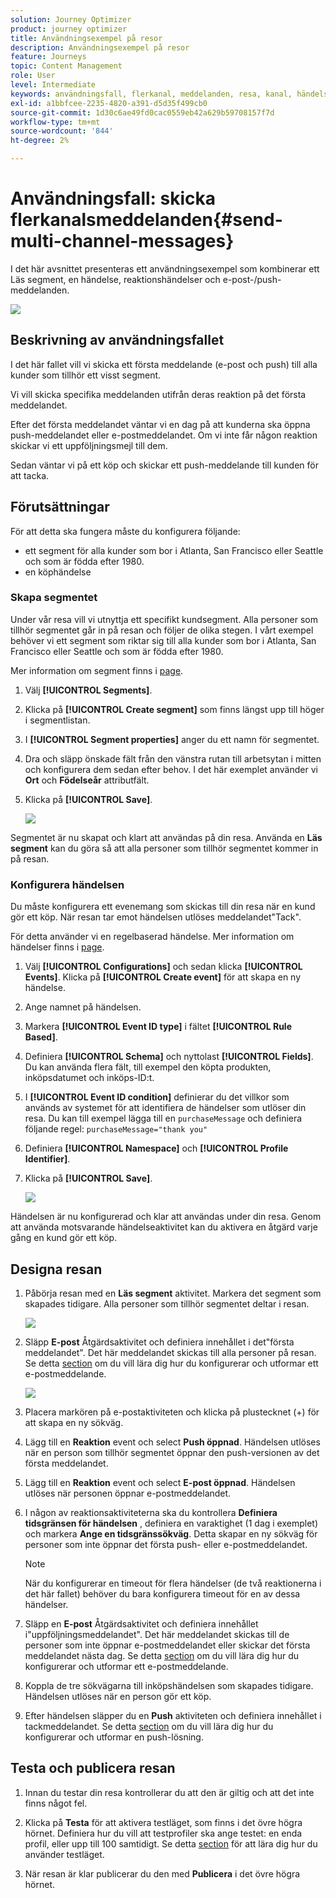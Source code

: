 ```yaml
---
solution: Journey Optimizer
product: journey optimizer
title: Användningsexempel på resor
description: Användningsexempel på resor
feature: Journeys
topic: Content Management
role: User
level: Intermediate
keywords: användningsfall, flerkanal, meddelanden, resa, kanal, händelser, push
exl-id: a1bbfcee-2235-4820-a391-d5d35f499cb0
source-git-commit: 1d30c6ae49fd0cac0559eb42a629b59708157f7d
workflow-type: tm+mt
source-wordcount: '844'
ht-degree: 2%

---
```


# Användningsfall: skicka flerkanalsmeddelanden{#send-multi-channel-messages}

I det här avsnittet presenteras ett användningsexempel som kombinerar ett Läs segment, en händelse, reaktionshändelser och e-post-/push-meddelanden.

![](assets/jo-uc1.png)

## Beskrivning av användningsfallet

I det här fallet vill vi skicka ett första meddelande (e-post och push) till alla kunder som tillhör ett visst segment.

Vi vill skicka specifika meddelanden utifrån deras reaktion på det första meddelandet.

Efter det första meddelandet väntar vi en dag på att kunderna ska öppna push-meddelandet eller e-postmeddelandet. Om vi inte får någon reaktion skickar vi ett uppföljningsmejl till dem.

Sedan väntar vi på ett köp och skickar ett push-meddelande till kunden för att tacka.

## Förutsättningar

För att detta ska fungera måste du konfigurera följande:

* ett segment för alla kunder som bor i Atlanta, San Francisco eller Seattle och som är födda efter 1980.
* en köphändelse

### Skapa segmentet

Under vår resa vill vi utnyttja ett specifikt kundsegment. Alla personer som tillhör segmentet går in på resan och följer de olika stegen. I vårt exempel behöver vi ett segment som riktar sig till alla kunder som bor i Atlanta, San Francisco eller Seattle och som är födda efter 1980.

Mer information om segment finns i [page](../segment/about-segments.md).

1. Välj **[!UICONTROL Segments]**.

1. Klicka på **[!UICONTROL Create segment]** som finns längst upp till höger i segmentlistan.

1. I **[!UICONTROL Segment properties]** anger du ett namn för segmentet.

1. Dra och släpp önskade fält från den vänstra rutan till arbetsytan i mitten och konfigurera dem sedan efter behov. I det här exemplet använder vi **Ort** och **Födelseår** attributfält.

1. Klicka på **[!UICONTROL Save]**.

   ![](assets/add-attributes.png)

Segmentet är nu skapat och klart att användas på din resa. Använda en **Läs segment** kan du göra så att alla personer som tillhör segmentet kommer in på resan.

### Konfigurera händelsen

Du måste konfigurera ett evenemang som skickas till din resa när en kund gör ett köp. När resan tar emot händelsen utlöses meddelandet&quot;Tack&quot;.

För detta använder vi en regelbaserad händelse. Mer information om händelser finns i [page](../event/about-events.md).

1. Välj **[!UICONTROL Configurations]** och sedan klicka **[!UICONTROL Events]**. Klicka på **[!UICONTROL Create event]** för att skapa en ny händelse.

1. Ange namnet på händelsen.

1. Markera **[!UICONTROL Event ID type]** i fältet **[!UICONTROL Rule Based]**.

1. Definiera **[!UICONTROL Schema]** och nyttolast **[!UICONTROL Fields]**. Du kan använda flera fält, till exempel den köpta produkten, inköpsdatumet och inköps-ID:t.

1. I **[!UICONTROL Event ID condition]** definierar du det villkor som används av systemet för att identifiera de händelser som utlöser din resa. Du kan till exempel lägga till en `purchaseMessage` och definiera följande regel: `purchaseMessage="thank you"`

1. Definiera **[!UICONTROL Namespace]** och **[!UICONTROL Profile Identifier]**.

1. Klicka på **[!UICONTROL Save]**.

   ![](assets/jo-uc2.png)

Händelsen är nu konfigurerad och klar att användas under din resa. Genom att använda motsvarande händelseaktivitet kan du aktivera en åtgärd varje gång en kund gör ett köp.

## Designa resan

1. Påbörja resan med en **Läs segment** aktivitet. Markera det segment som skapades tidigare. Alla personer som tillhör segmentet deltar i resan.

   ![](assets/jo-uc4.png)

1. Släpp **E-post** Åtgärdsaktivitet och definiera innehållet i det&quot;första meddelandet&quot;. Det här meddelandet skickas till alla personer på resan. Se detta [section](../email/create-email.md) om du vill lära dig hur du konfigurerar och utformar ett e-postmeddelande.

   ![](assets/jo-uc5.png)

1. Placera markören på e-postaktiviteten och klicka på plustecknet (+) för att skapa en ny sökväg.

1. Lägg till en **Reaktion** event och select **Push öppnad**. Händelsen utlöses när en person som tillhör segmentet öppnar den push-versionen av det första meddelandet.

1. Lägg till en **Reaktion** event och select **E-post öppnad**. Händelsen utlöses när personen öppnar e-postmeddelandet.

1. I någon av reaktionsaktiviteterna ska du kontrollera **Definiera tidsgränsen för händelsen** , definiera en varaktighet (1 dag i exemplet) och markera **Ange en tidsgränssökväg**. Detta skapar en ny sökväg för personer som inte öppnar det första push- eller e-postmeddelandet.

   >[!NOTE]
   >
   >När du konfigurerar en timeout för flera händelser (de två reaktionerna i det här fallet) behöver du bara konfigurera timeout för en av dessa händelser.

1. Släpp en **E-post** Åtgärdsaktivitet och definiera innehållet i&quot;uppföljningsmeddelandet&quot;. Det här meddelandet skickas till de personer som inte öppnar e-postmeddelandet eller skickar det första meddelandet nästa dag. Se detta [section](../email/create-email.md) om du vill lära dig hur du konfigurerar och utformar ett e-postmeddelande.

1. Koppla de tre sökvägarna till inköpshändelsen som skapades tidigare. Händelsen utlöses när en person gör ett köp.

1. Efter händelsen släpper du en **Push** aktiviteten och definiera innehållet i tackmeddelandet. Se detta [section](../push/create-push.md) om du vill lära dig hur du konfigurerar och utformar en push-lösning.

## Testa och publicera resan

1. Innan du testar din resa kontrollerar du att den är giltig och att det inte finns något fel.

1. Klicka på **Testa** för att aktivera testläget, som finns i det övre högra hörnet. Definiera hur du vill att testprofiler ska ange testet: en enda profil, eller upp till 100 samtidigt. Se detta [section](testing-the-journey.md) för att lära dig hur du använder testläget.

1. När resan är klar publicerar du den med **Publicera** i det övre högra hörnet.
